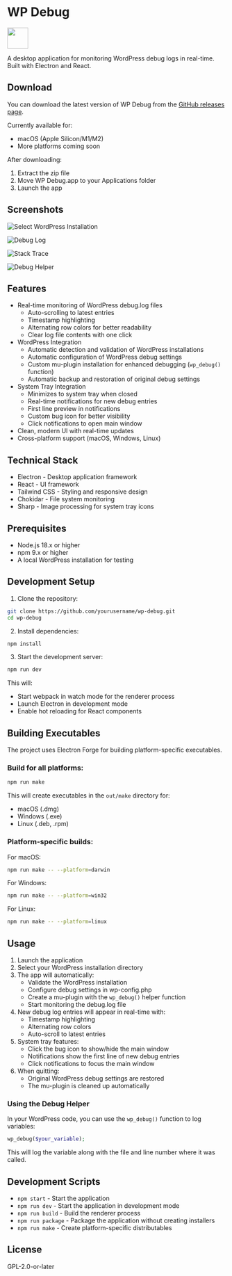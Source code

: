 # WP Debug

<img src="https://github.com/jonathanbossenger/wp-debug/blob/main/screenshots/icon.png" width="48">

A desktop application for monitoring WordPress debug logs in real-time. Built with Electron and React.

## Download

You can download the latest version of WP Debug from the [GitHub releases page](https://github.com/jonathanbossenger/wp-debug/releases).

Currently available for:
- macOS (Apple Silicon/M1/M2)
- More platforms coming soon

After downloading:
1. Extract the zip file
2. Move WP Debug.app to your Applications folder
3. Launch the app

## Screenshots

![Select WordPress Installation](screenshots/select.png)

![Debug Log](screenshots/debug.png)

![Stack Trace](screenshots/stack_trace.png)

![Debug Helper](screenshots/wp_debug_function.png)

## Features

- Real-time monitoring of WordPress debug.log files
  - Auto-scrolling to latest entries
  - Timestamp highlighting
  - Alternating row colors for better readability
  - Clear log file contents with one click
- WordPress Integration
  - Automatic detection and validation of WordPress installations
  - Automatic configuration of WordPress debug settings
  - Custom mu-plugin installation for enhanced debugging (`wp_debug()` function)
  - Automatic backup and restoration of original debug settings
- System Tray Integration
  - Minimizes to system tray when closed
  - Real-time notifications for new debug entries
  - First line preview in notifications
  - Custom bug icon for better visibility
  - Click notifications to open main window
- Clean, modern UI with real-time updates
- Cross-platform support (macOS, Windows, Linux)

## Technical Stack

- Electron - Desktop application framework
- React - UI framework
- Tailwind CSS - Styling and responsive design
- Chokidar - File system monitoring
- Sharp - Image processing for system tray icons

## Prerequisites

- Node.js 18.x or higher
- npm 9.x or higher
- A local WordPress installation for testing

## Development Setup

1. Clone the repository:
```bash
git clone https://github.com/yourusername/wp-debug.git
cd wp-debug
```

2. Install dependencies:
```bash
npm install
```

3. Start the development server:
```bash
npm run dev
```

This will:
- Start webpack in watch mode for the renderer process
- Launch Electron in development mode
- Enable hot reloading for React components

## Building Executables

The project uses Electron Forge for building platform-specific executables.

### Build for all platforms:
```bash
npm run make
```

This will create executables in the `out/make` directory for:
- macOS (.dmg)
- Windows (.exe)
- Linux (.deb, .rpm)

### Platform-specific builds:

For macOS:
```bash
npm run make -- --platform=darwin
```

For Windows:
```bash
npm run make -- --platform=win32
```

For Linux:
```bash
npm run make -- --platform=linux
```

## Usage

1. Launch the application
2. Select your WordPress installation directory
3. The app will automatically:
   - Validate the WordPress installation
   - Configure debug settings in wp-config.php
   - Create a mu-plugin with the `wp_debug()` helper function
   - Start monitoring the debug.log file
4. New debug log entries will appear in real-time with:
   - Timestamp highlighting
   - Alternating row colors
   - Auto-scroll to latest entries
5. System tray features:
   - Click the bug icon to show/hide the main window
   - Notifications show the first line of new debug entries
   - Click notifications to focus the main window
6. When quitting:
   - Original WordPress debug settings are restored
   - The mu-plugin is cleaned up automatically

### Using the Debug Helper

In your WordPress code, you can use the `wp_debug()` function to log variables:

```php
wp_debug($your_variable);
```

This will log the variable along with the file and line number where it was called.

## Development Scripts

- `npm start` - Start the application
- `npm run dev` - Start the application in development mode
- `npm run build` - Build the renderer process
- `npm run package` - Package the application without creating installers
- `npm run make` - Create platform-specific distributables

## License

GPL-2.0-or-later 

